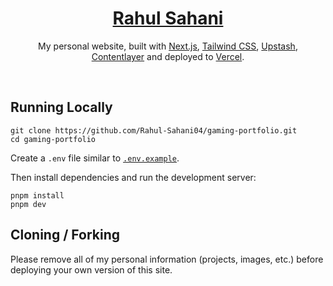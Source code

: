 <div align="center">
    <a href="https://rsahani.vercel.app"><h1 align="center">Rahul Sahani</h1></a>

My personal website, built with [Next.js](https://nextjs.org/), [Tailwind CSS](https://tailwindcss.com/), [Upstash](https://upstash.com?ref=chronark.com), [Contentlayer](https://www.contentlayer.dev/) and deployed to [Vercel](https://vercel.com/).

</div>

<br/>

## Running Locally


```sh-session
git clone https://github.com/Rahul-Sahani04/gaming-portfolio.git
cd gaming-portfolio
```


Create a `.env` file similar to [`.env.example`](https://github.com/Rahul-Sahani04/gaming-portfolio/blob/main/.env.example).

Then install dependencies and run the development server:

```sh-session
pnpm install
pnpm dev
```


## Cloning / Forking

Please remove all of my personal information (projects, images, etc.) before deploying your own version of this site.